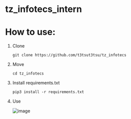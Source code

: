 # tz_infotecs_intern
# How to use:
1. Clone
   
   ```git clone https://github.com/t3tsut3tsu/tz_infotecs```

2. Move
   
   ```cd tz_infotecs```
   
3. Install requirements.txt
   
   ```pip3 install -r requirements.txt```
   
4. Use

   ![image](https://github.com/user-attachments/assets/afb02cba-8b71-42b5-9320-344ea86d8705)
